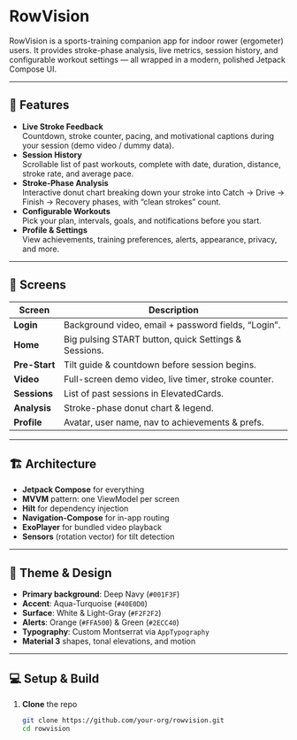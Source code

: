# RowVision

RowVision is a sports-training companion app for indoor rower (ergometer) users. It provides stroke-phase analysis, live metrics, session history, and configurable workout settings — all wrapped in a modern, polished Jetpack Compose UI.

---

## 🚀 Features

- **Live Stroke Feedback**  
  Countdown, stroke counter, pacing, and motivational captions during your session (demo video / dummy data).
- **Session History**  
  Scrollable list of past workouts, complete with date, duration, distance, stroke rate, and average pace.
- **Stroke-Phase Analysis**  
  Interactive donut chart breaking down your stroke into Catch → Drive → Finish → Recovery phases, with “clean strokes” count.
- **Configurable Workouts**  
  Pick your plan, intervals, goals, and notifications before you start.
- **Profile & Settings**  
  View achievements, training preferences, alerts, appearance, privacy, and more.

---

## 📱 Screens

| Screen       | Description                                          |
| ------------ | ---------------------------------------------------- |
| **Login**    | Background video, email + password fields, “Login”.  |
| **Home**     | Big pulsing START button, quick Settings & Sessions. |
| **Pre-Start**| Tilt guide & countdown before session begins.        |
| **Video**    | Full-screen demo video, live timer, stroke counter.  |
| **Sessions** | List of past sessions in ElevatedCards.              |
| **Analysis** | Stroke-phase donut chart & legend.                   |
| **Profile**  | Avatar, user name, nav to achievements & prefs.      |

---

## 🏗 Architecture

- **Jetpack Compose** for everything  
- **MVVM** pattern: one ViewModel per screen  
- **Hilt** for dependency injection  
- **Navigation-Compose** for in-app routing  
- **ExoPlayer** for bundled video playback  
- **Sensors** (rotation vector) for tilt detection  

---

## 🎨 Theme & Design

- **Primary background**: Deep Navy (`#001F3F`)  
- **Accent**: Aqua-Turquoise (`#40E0D0`)  
- **Surface**: White & Light-Gray (`#F2F2F2`)  
- **Alerts**: Orange (`#FFA500`) & Green (`#2ECC40`)  
- **Typography**: Custom Montserrat via `AppTypography`  
- **Material 3** shapes, tonal elevations, and motion  

---

## 💻 Setup & Build

1. **Clone** the repo  
   ```bash
   git clone https://github.com/your-org/rowvision.git
   cd rowvision
